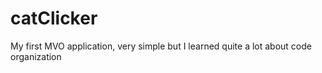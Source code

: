 # catClicker
My first MVO application, very simple but I learned quite a lot about code organization
